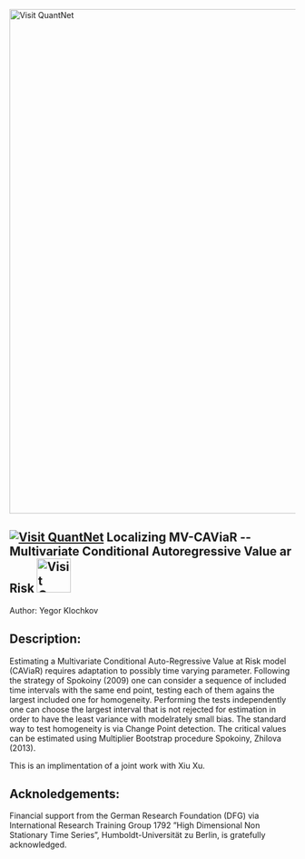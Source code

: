 [<img src="https://github.com/QuantLet/Styleguide-and-FAQ/blob/master/pictures/banner.png" width="888" alt="Visit QuantNet">](http://quantlet.de/)

## [<img src="https://github.com/QuantLet/Styleguide-and-FAQ/blob/master/pictures/qloqo.png" alt="Visit QuantNet">](http://quantlet.de/) **Localizing MV-CAViaR -- Multivariate Conditional Autoregressive Value ar Risk** [<img src="https://github.com/QuantLet/Styleguide-and-FAQ/blob/master/pictures/QN2.png" width="60" alt="Visit QuantNet 2.0">](http://quantlet.de/)

Author: Yegor Klochkov

## Description:

Estimating a Multivariate Conditional Auto-Regressive Value at Risk model (CAViaR) requires adaptation to possibly time varying parameter. Following the strategy of Spokoiny (2009) one can consider a sequence of included time intervals with the same end point, testing each of them agains the largest included one for homogeneity. Performing the tests independently one can choose the largest interval that is not rejected for estimation in order to have the least variance with modelrately small bias. The standard way to test homogeneity is via Change Point detection. The critical values can be estimated using Multiplier Bootstrap procedure Spokoiny, Zhilova (2013).

This is an implimentation of a joint work with Xiu Xu.

## Acknoledgements:

Financial support from the German Research Foundation (DFG) via International Research Training Group 1792 ”High Dimensional Non Stationary Time Series”, Humboldt-Universität zu Berlin, is gratefully acknowledged.



